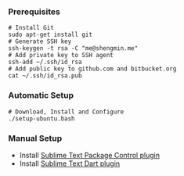### Prerequisites
```shell
# Install Git
sudo apt-get install git
# Generate SSH key
ssh-keygen -t rsa -C "me@shengmin.me"
# Add private key to SSH agent
ssh-add ~/.ssh/id_rsa
# Add public key to github.com and bitbucket.org
cat ~/.ssh/id_rsa.pub
```

### Automatic Setup
```shell
# Download, Install and Configure
./setup-ubuntu.bash
```

### Manual Setup
- Install [Sublime Text Package Control plugin](https://sublime.wbond.net/installation)
- Install [Sublime Text Dart plugin](https://github.com/dart-lang/dart-sublime-bundle#readme)
